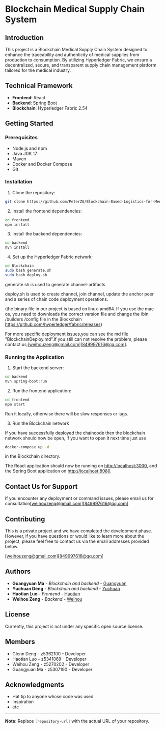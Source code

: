 
# Blockchain Medical Supply Chain System

## Introduction

This project is a Blockchain Medical Supply Chain System designed to enhance the traceability and authenticity of medical supplies from production to consumption. By utilizing Hyperledger Fabric, we ensure a decentralized, secure, and transparent supply chain management platform tailored for the medical industry.

## Technical Framework

- **Frontend**: React
- **Backend**: Spring Boot
- **Blockchain**: Hyperledger Fabric 2.54

## Getting Started

### Prerequisites

- Node.js and npm
- Java JDK 17
- Maven
- Docker and Docker Compose
- Git

### Installation

1. Clone the repository:

```sh
git clone https://github.com/PeterZG/Blockchain-Based-Logistics-for-Medical-Equipment-Distribution-System.git
```

2. Install the frontend dependencies:

```sh
cd frontend
npm install
```

3. Install the backend dependencies:

```sh
cd backend
mvn install
```

4. Set up the Hyperledger Fabric network:

```sh
cd Blockchain
sudo bash generate.sh
sudo bash deploy.sh
```

generate.sh is used to generate channel-artifacts

deploy.sh is used to create channel, join channel, update the anchor peer and a series of chain code deployment operations.

(the binary file in our project is based on linux-amd64. If you use the mac os, you need to downloads the correct version file and change the /bin /builders /config file in the Blockchain https://github.com/hyperledger/fabric/releases)

For more specific deployment issues,you can see the md file "BlockchainDeploy.md".If you still can not resolve the problem, please contact us;[weihouzeng@gmail.com][849997616@qq.com].

### Running the Application

1. Start the backend server:

```sh
cd backend
mvn spring-boot:run
```

2. Run the frontend application:

```sh
cd frontend
npm start
```

Run it locally, otherwise there will be slow responses or lags.

3. Run the Blockchain network

If you have successfully deployed the chaincode then the blockchain network should now be open, if you want to open it next time just use

```sh
docker-compose up -d
```

in the Blockchain directory.


The React application should now be running on [http://localhost:3000](http://localhost:3000), and the Spring Boot application on [http://localhost:8080](http://localhost:8080).

## Contact Us for Support

If you encounter any deployment or command issues, please email us for consultation[weihouzeng@gmail.com][849997616@qq.com].


## Contributing

This is a private project and we have completed the development phase. However, if you have questions or would like to learn more about the project, please feel free to contact us via the email addresses provided below.

[weihouzeng@gmail.com][849997616@qq.com]

## Authors

- **Guangyuan Ma** - *Blockchain and backend* - [Guangyuan](https://github.com/Noplusultra)
- **Yuchuan Deng** - *Blockchain and backend* - [Yuchuan](https://github.com/dyc54)
- **Haotian Luo** - *Frontend* - [Haotian](https://github.com/Haotian14)
- **Weihou Zeng** - *Backend* - [Weihou](https://github.com/PeterZG)


## License

Currently, this project is not under any specific open source license.


## Members

- Glenn Deng - z5362100 - Developer
- Haotian Luo - z5341069 - Developer
- Weihou Zeng - z5270202 - Developer
- Guangyuan Ma - z5307190 - Developer


## Acknowledgments

- Hat tip to anyone whose code was used
- Inspiration
- etc

---

**Note**: Replace `[repository-url]` with the actual URL of your repository.
